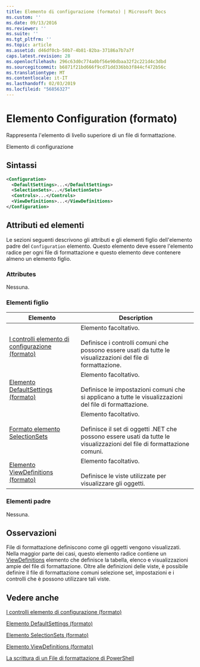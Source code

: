 ```yaml
---
title: Elemento di configurazione (formato) | Microsoft Docs
ms.custom: ''
ms.date: 09/13/2016
ms.reviewer: ''
ms.suite: ''
ms.tgt_pltfrm: ''
ms.topic: article
ms.assetid: d46df0cb-50b7-4b81-82ba-37186a7b7a7f
caps.latest.revision: 28
ms.openlocfilehash: 296c63d0c774a0bf56e90dbaa32f2c221d4c3dbd
ms.sourcegitcommit: b6871f21bd666f9cd71dd336bb3f844cf472b56c
ms.translationtype: MT
ms.contentlocale: it-IT
ms.lasthandoff: 02/03/2019
ms.locfileid: "56856327"
---
```

# <a name="configuration-element-format"></a>Elemento Configuration (formato)

Rappresenta l'elemento di livello superiore di un file di formattazione.

Elemento di configurazione

## <a name="syntax"></a>Sintassi

```xml
<Configuration>
  <DefaultSettings>...</DefaultSettings>
  <SelectionSets>...</SelectionSets>
  <Controls>...</Controls>
  <ViewDefinitions>...</ViewDefinitions>
</Configuration>

```

## <a name="attributes-and-elements"></a>Attributi ed elementi

Le sezioni seguenti descrivono gli attributi e gli elementi figlio dell'elemento padre del `Configuration` elemento. Questo elemento deve essere l'elemento radice per ogni file di formattazione e questo elemento deve contenere almeno un elemento figlio.

### <a name="attributes"></a>Attributes

Nessuna.

### <a name="child-elements"></a>Elementi figlio

|Elemento|Description|
|-------------|-----------------|
|[I controlli elemento di configurazione (formato)](./controls-element-for-configuration-format.md)|Elemento facoltativo.<br /><br /> Definisce i controlli comuni che possono essere usati da tutte le visualizzazioni del file di formattazione.|
|[Elemento DefaultSettings (formato)](./defaultsettings-element-format.md)|Elemento facoltativo.<br /><br /> Definisce le impostazioni comuni che si applicano a tutte le visualizzazioni del file di formattazione.|
|[Formato elemento SelectionSets](./selectionsets-element-format.md)|Elemento facoltativo.<br /><br /> Definisce il set di oggetti .NET che possono essere usati da tutte le visualizzazioni del file di formattazione comuni.|
|[Elemento ViewDefinitions (formato)](./viewdefinitions-element-format.md)|Elemento facoltativo.<br /><br /> Definisce le viste utilizzate per visualizzare gli oggetti.|

### <a name="parent-elements"></a>Elementi padre

Nessuna.

## <a name="remarks"></a>Osservazioni

File di formattazione definiscono come gli oggetti vengono visualizzati. Nella maggior parte dei casi, questo elemento radice contiene un [ViewDefinitions](./viewdefinitions-element-format.md) elemento che definisce la tabella, elenco e visualizzazioni ampie del file di formattazione. Oltre alle definizioni delle viste, è possibile definire il file di formattazione comuni selezione set, impostazioni e i controlli che è possono utilizzare tali viste.

## <a name="see-also"></a>Vedere anche

[I controlli elemento di configurazione (formato)](./controls-element-for-configuration-format.md)

[Elemento DefaultSettings (formato)](./defaultsettings-element-format.md)

[Elemento SelectionSets (formato)](./selectionsets-element-format.md)

[Elemento ViewDefinitions (formato)](./viewdefinitions-element-format.md)

[La scrittura di un File di formattazione di PowerShell](./writing-a-powershell-formatting-file.md)
